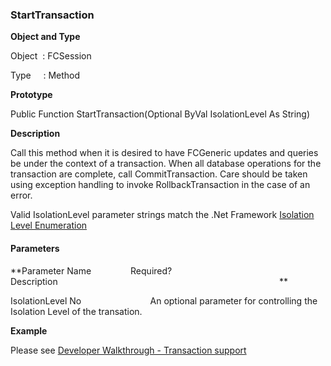 ### StartTransaction

**Object and Type**

Object  : FCSession

Type     : Method

**Prototype**

Public Function StartTransaction(Optional ByVal IsolationLevel As String)

**Description**

Call this method when it is desired to have FCGeneric updates and queries be under the context of a transaction. When all database operations for the transaction are complete, call CommitTransaction. Care should be taken using exception handling to invoke RollbackTransaction in the case of an error.  
  
Valid IsolationLevel parameter strings match the .Net Framework [Isolation Level Enumeration](http://msdn.microsoft.com/library/default.asp?url=/library/en-us/cpref/html/frlrfSystemDataIsolationLevelClassTopic.asp)

#### Parameters
**Parameter Name                Required?             Description                                                                                          **

IsolationLevel No                            An optional parameter for controlling the Isolation Level of the transation.

**Example**

Please see [Developer Walkthrough - Transaction support](/articles/walkthroughs/transaction.md)